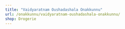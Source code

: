 ```yaml
---
title: "Vaidyaratnam Oushadashala Onakkunnu"
url: /onakkunnu/vaidyaratnam-oushadashala-onakkunnu/
shop: Drogerie
---
```

